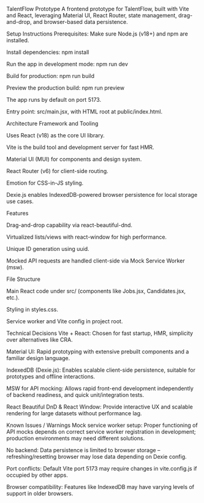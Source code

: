 TalentFlow Prototype
A frontend prototype for TalentFlow, built with Vite and React, leveraging Material UI, React Router, state management, drag-and-drop, and browser-based data persistence.

Setup Instructions
Prerequisites: Make sure Node.js (v18+) and npm are installed.

Install dependencies:
npm install

Run the app in development mode:
npm run dev

Build for production:
npm run build

Preview the production build:
npm run preview

The app runs by default on port 5173.

Entry point: src/main.jsx, with HTML root at public/index.html.

Architecture
Framework and Tooling

Uses React (v18) as the core UI library.

Vite is the build tool and development server for fast HMR.

Material UI (MUI) for components and design system.

React Router (v6) for client-side routing.

Emotion for CSS-in-JS styling.

Dexie.js enables IndexedDB-powered browser persistence for local storage use cases.

Features

Drag-and-drop capability via react-beautiful-dnd.

Virtualized lists/views with react-window for high performance.

Unique ID generation using uuid.

Mocked API requests are handled client-side via Mock Service Worker (msw).

File Structure

Main React code under src/ (components like Jobs.jsx, Candidates.jsx, etc.).

Styling in styles.css.

Service worker and Vite config in project root.

Technical Decisions
Vite + React: Chosen for fast startup, HMR, simplicity over alternatives like CRA.

Material UI: Rapid prototyping with extensive prebuilt components and a familiar design language.

IndexedDB (Dexie.js): Enables scalable client-side persistence, suitable for prototypes and offline interactions.

MSW for API mocking: Allows rapid front-end development independently of backend readiness, and quick unit/integration tests.

React Beautiful DnD & React Window: Provide interactive UX and scalable rendering for large datasets without performance lag.

Known Issues / Warnings
Mock service worker setup: Proper functioning of API mocks depends on correct service worker registration in development; production environments may need different solutions.

No backend: Data persistence is limited to browser storage – refreshing/resetting browser may lose data depending on Dexie config.

Port conflicts: Default Vite port 5173 may require changes in vite.config.js if occupied by other apps.

Browser compatibility: Features like IndexedDB may have varying levels of support in older browsers.
